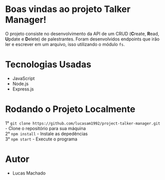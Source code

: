 # Boas vindas ao projeto Talker Manager!

O projeto consiste no desenvolvimento da API de um CRUD (**C**reate, **R**ead, **U**pdate e **D**elete) de palestrantes. Foram desenvolvidos endpoints que irão ler e escrever em um arquivo, isso utilizando o módulo `fs`.

# Tecnologias Usadas

  - JavaScript
  - Node.js
  - Express.js

# Rodando o Projeto Localmente
  1° `git clone https://github.com/lucasam1992/project-talker-manager.git` - Clone o repositório para sua máquina<br />
  2° `npm install` - Instale as depedências<br />
  3° `npm start` - Execute o programa<br />

# Autor
   - Lucas Machado
